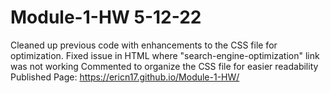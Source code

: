 # Module-1-HW 5-12-22
Cleaned up previous code with enhancements to the CSS file for optimization.
Fixed issue in HTML where "search-engine-optimization" link was not working
Commented to organize the CSS file for easier readability
Published Page: https://ericn17.github.io/Module-1-HW/

